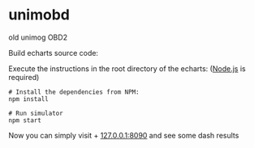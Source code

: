 # unimobd
old unimog OBD2

Build echarts source code:

Execute the instructions in the root directory of the echarts:
([Node.js](https://nodejs.org) is required)

```shell
# Install the dependencies from NPM:
npm install

# Run simulator
npm start
```

Now you can simply visit + [127.0.0.1:8090](http://127.0.0.1:8090) and see some dash results